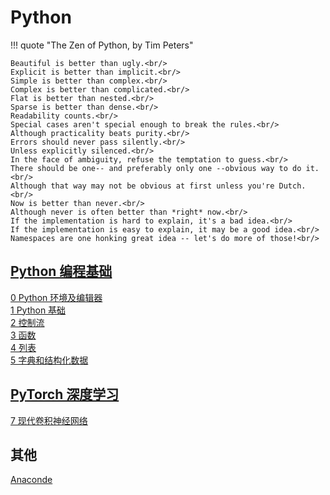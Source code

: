 # Python

!!! quote "The Zen of Python, by Tim Peters"

    Beautiful is better than ugly.<br/>
    Explicit is better than implicit.<br/>
    Simple is better than complex.<br/>
    Complex is better than complicated.<br/>
    Flat is better than nested.<br/>
    Sparse is better than dense.<br/>
    Readability counts.<br/>
    Special cases aren't special enough to break the rules.<br/>
    Although practicality beats purity.<br/>
    Errors should never pass silently.<br/>
    Unless explicitly silenced.<br/>
    In the face of ambiguity, refuse the temptation to guess.<br/>
    There should be one-- and preferably only one --obvious way to do it.<br/>
    Although that way may not be obvious at first unless you're Dutch.<br/>
    Now is better than never.<br/>
    Although never is often better than *right* now.<br/>
    If the implementation is hard to explain, it's a bad idea.<br/>
    If the implementation is easy to explain, it may be a good idea.<br/>
    Namespaces are one honking great idea -- let's do more of those!<br/>

## [Python 编程基础](./basic/index.md)

[0 Python 环境及编辑器](./basic/ch0.md)<br/>
[1 Python 基础](./basic/ch1.md)<br/>
[2 控制流](./basic/ch2.md)<br/>
[3 函数](./basic/ch3.md)<br/>
[4 列表](./basic/ch4.md)<br/>
[5 字典和结构化数据](./basic/ch5.md)

## [PyTorch 深度学习](./pytorch/index.md)

[7 现代卷积神经网络](./pytorch/ch7/ch7_1.md)

## 其他

[Anaconde](./other/anaconda.md)